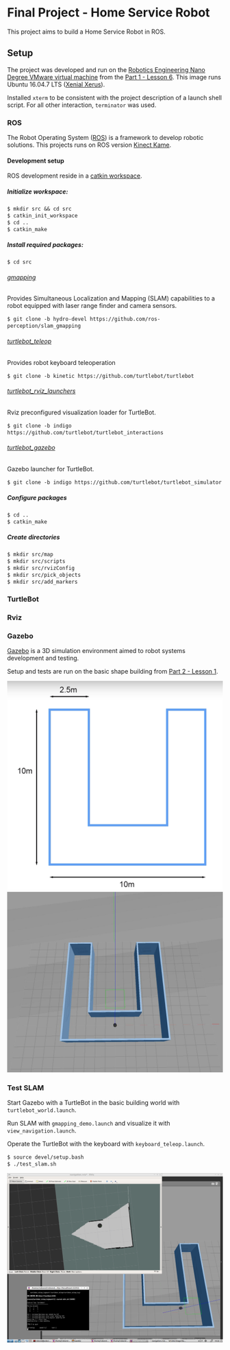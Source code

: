 # Final Project - Home Service Robot

This project aims to build a Home Service Robot in ROS.

## Setup

The project was developed and run on the [Robotics Engineering Nano Degree VMware virtual machine](https://s3-us-west-1.amazonaws.com/udacity-robotics/Virtual+Machines/Lubuntu_071917/RoboVM_V2.1.0.zip) from the [Part 1 - Lesson 6](https://classroom.udacity.com/nanodegrees/nd209/parts/0778207d-f34a-4178-8ccf-9e06b5bd2203/modules/5d87733b-d153-475c-819a-3ee67aac986a/lessons/e0c61e8d-7eac-4807-8737-d2bd321ae7a2/concepts/e8451596-f9a4-4ac3-8aca-e40d7d60efcc).
This image runs Ubuntu 16.04.7 LTS ([Xenial Xerus](http://releases.ubuntu.com/16.04/)).

Installed `xterm` to be consistent with the project description of a launch shell script. For all other interaction, `terminator` was used.

### ROS

The Robot Operating System ([ROS](https://www.ros.org/about-ros/)) is a framework to develop robotic solutions.
This projects runs on ROS version [Kinect Kame](https://wiki.ros.org/kinetic).

#### Development setup

ROS development reside in a [catkin workspace](https://wiki.ros.org/catkin/workspaces).

##### Initialize workspace:
```shell
$ mkdir src && cd src
$ catkin_init_workspace
$ cd ..
$ catkin_make
```

##### Install required packages:
```shell
$ cd src
```

###### [gmapping](https://wiki.ros.org/gmapping)
Provides Simultaneous Localization and Mapping (SLAM) capabilities to a robot equipped with laser range finder and camera sensors.

```shell
$ git clone -b hydro-devel https://github.com/ros-perception/slam_gmapping
```

###### [turtlebot_teleop](https://wiki.ros.org/turtlebot_teleop)
Provides robot keyboard teleoperation

```shell
$ git clone -b kinetic https://github.com/turtlebot/turtlebot
```

###### [turtlebot_rviz_launchers](https://wiki.ros.org/turtlebot_rviz_launchers)
Rviz preconfigured visualization loader for TurtleBot.

```shell
$ git clone -b indigo https://github.com/turtlebot/turtlebot_interactions
```

###### [turtlebot_gazebo](https://wiki.ros.org/turtlebot_gazebo)
Gazebo launcher for TurtleBot.

```shell
$ git clone -b indigo https://github.com/turtlebot/turtlebot_simulator
```

##### Configure packages

```shell
$ cd ..
$ catkin_make
```

##### Create directories

```shell
$ mkdir src/map
$ mkdir src/scripts
$ mkdir src/rvizConfig
$ mkdir src/pick_objects
$ mkdir src/add_markers
```

### TurtleBot

### Rviz

### Gazebo

[Gazebo](http://gazebosim.org/) is a 3D simulation environment aimed to robot systems development and testing.

Setup and tests are run on the basic shape building from [Part 2 - Lesson 1](https://classroom.udacity.com/nanodegrees/nd209/parts/852e258d-b6c9-4823-b0af-0a7f77379583/modules/8a9ec5d0-dbd1-4f9b-80c5-c01a46aee151/lessons/9b7f4396-2279-4c4b-a785-4142bd00ad8c/concepts/00f1b2c7-0fe6-4bad-9bf6-79efb1a9070d).

![basic building dimensions](images/basic_building.png)
![basic building in Gazebo](images/basic_building.jpg)

### Test SLAM

Start Gazebo with a TurtleBot in the basic building world with `turtlebot_world.launch`.

Run SLAM with `gmapping_demo.launch` and visualize it with `view_navigation.launch`.

Operate the TurtleBot with the keyboard with `keyboard_teleop.launch`.

```shell
$ source devel/setup.bash
$ ./test_slam.sh
```

![slam test](images/slam_test.png)